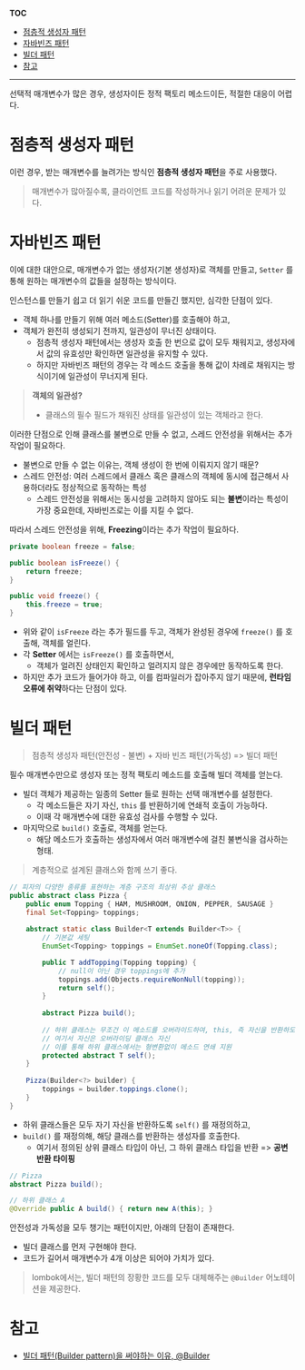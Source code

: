 **TOC**
- [점층적 생성자 패턴](#점층적-생성자-패턴)
- [자바빈즈 패턴](#자바빈즈-패턴)
- [빌더 패턴](#빌더-패턴)
- [참고](#참고)

---

선택적 매개변수가 많은 경우, 생성자이든 정적 팩토리 메소드이든, 적절한 대응이 어렵다.

# 점층적 생성자 패턴
이런 경우, 받는 매개변수를 늘려가는 방식인 **점층적 생성자 패턴**을 주로 사용했다.

> 매개변수가 많아질수록, 클라이언트 코드를 작성하거나 읽기 어려운 문제가 있다.

# 자바빈즈 패턴
이에 대한 대안으로, 매개변수가 없는 생성자(기본 생성자)로 객체를 만들고, `Setter` 를 통해 원하는 매개변수의 값들을 설정하는 방식이다.

인스턴스를 만들기 쉽고 더 읽기 쉬운 코드를 만들긴 했지만, 심각한 단점이 있다.
- 객체 하나를 만들기 위해 여러 메소드(Setter)를 호출해야 하고,
- 객체가 완전히 생성되기 전까지, 일관성이 무너진 상태이다.
  - 점층적 생성자 패턴에서는 생성자 호출 한 번으로 값이 모두 채워지고, 생성자에서 값의 유효성만 확인하면 일관성을 유지할 수 있다.
  - 하지만 자바빈즈 패턴의 경우는 각 메소드 호출을 통해 값이 차례로 채워지는 방식이기에 일관성이 무너지게 된다.

> **객체의 일관성?**
> - 클래스의 필수 필드가 채워진 상태를 일관성이 있는 객체라고 한다.

이러한 단점으로 인해 클래스를 불변으로 만들 수 없고, 스레드 안전성을 위해서는 추가 작업이 필요하다.
- 불변으로 만들 수 없는 이유는, 객체 생성이 한 번에 이뤄지지 않기 때문?
- 스레드 안전성: 여러 스레드에서 클래스 혹은 클래스의 객체에 동시에 접근해서 사용하더라도 정상적으로 동작하는 특성
  - 스레드 안전성을 위해서는 동시성을 고려하지 않아도 되는 **불변**이라는 특성이 가장 중요한데, 자바빈즈로는 이를 지킬 수 없다.

따라서 스레드 안전성을 위해, **Freezing**이라는 추가 작업이 필요하다.

```java
private boolean freeze = false;

public boolean isFreeze() {
    return freeze;
}

public void freeze() {
    this.freeze = true;
}
```
- 위와 같이 `isFreeze` 라는 추가 필드를 두고, 객체가 완성된 경우에 `freeze()` 를 호출해, 객체를 얼린다.
- 각 **Setter** 에서는 `isFreeze()` 를 호출하면서, 
  - 객체가 얼려진 상태인지 확인하고 얼려지지 않은 경우에만 동작하도록 한다.
- 하지만 추가 코드가 들어가야 하고, 이를 컴파일러가 잡아주지 않기 때문에, **런타임 오류에 취약**하다는 단점이 있다.

# 빌더 패턴
> 점층적 생성자 패턴(안전성 - 불변) + 자바 빈즈 패턴(가독성) => 빌더 패턴

필수 매개변수만으로 생성자 또는 정적 팩토리 메소드를 호출해 빌더 객체를 얻는다.
- 빌더 객체가 제공하는 일종의 Setter 들로 원하는 선택 매개변수를 설정한다.
  - 각 메소드들은 자기 자신, `this` 를 반환하기에 연쇄적 호출이 가능하다.
  - 이때 각 매개변수에 대한 유효성 검사를 수행할 수 있다.
- 마지막으로 `build()` 호출로, 객체를 얻는다.
  - 해당 메소드가 호출하는 생성자에서 여러 매개변수에 걸친 불변식을 검사하는 형태.

> 계층적으로 설계된 클래스와 함께 쓰기 좋다.

```java
// 피자의 다양한 종류를 표현하는 계층 구조의 최상위 추상 클래스
public abstract class Pizza {
    public enum Topping { HAM, MUSHROOM, ONION, PEPPER, SAUSAGE }
    final Set<Topping> toppings;
    
    abstract static class Builder<T extends Builder<T>> {
        // 기본값 세팅
        EnumSet<Topping> toppings = EnumSet.noneOf(Topping.class);

        public T addTopping(Topping topping) {
            // null이 아닌 경우 toppings에 추가
            toppings.add(Objects.requireNonNull(topping));
            return self();
        }
        
        abstract Pizza build();
        
        // 하위 클래스는 무조건 이 메소드를 오버라이드하여, this, 즉 자신을 반환하도록 해야 한다.
        // 여기서 자신은 오버라이딩 클래스 자신
        // 이를 통해 하위 클래스에서는 형변환없이 메소드 연쇄 지원
        protected abstract T self();
    }
    
    Pizza(Builder<?> builder) {
        toppings = builder.toppings.clone();
    }
}
```

- 하위 클래스들은 모두 자기 자신을 반환하도록 `self()` 를 재정의하고,
- `build()` 를 재정의해, 해당 클래스를 반환하는 생성자를 호출한다.
  - 여기서 정의된 상위 클래스 타입이 아닌, 그 하위 클래스 타입을 반환 => **공변 반환 타이핑**

```java
// Pizza
abstract Pizza build();

// 하위 클래스 A
@Override public A build() { return new A(this); }
```

안전성과 가독성을 모두 챙기는 패턴이지만, 아래의 단점이 존재한다.
- 빌더 클래스를 먼저 구현해야 한다.
- 코드가 길어서 매개변수가 4개 이상은 되어야 가치가 있다.

> lombok에서는, 빌더 패턴의 장황한 코드를 모두 대체해주는 `@Builder` 어노테이션을 제공한다.

# 참고
- [빌더 패턴(Builder pattern)을 써야하는 이유, @Builder](https://pamyferret.tistory.com/67)